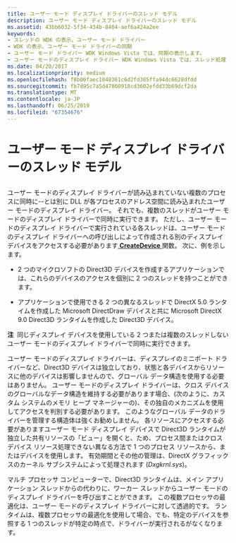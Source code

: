 ```yaml
---
title: ユーザー モード ディスプレイ ドライバーのスレッド モデル
description: ユーザー モード ディスプレイ ドライバーのスレッド モデル
ms.assetid: 43bb6032-5f34-434b-8404-aef6a424a2ee
keywords:
- スレッドの WDK の表示、ユーザー モード ドライバー
- WDK の表示、ユーザー モード ドライバーの同期
- ユーザー モード ドライバー WDK Windows Vista では、同期の表示します。
- ユーザー モードのディスプレイ ドライバー WDK Windows Vista では、スレッド処理
ms.date: 04/20/2017
ms.localizationpriority: medium
ms.openlocfilehash: f8b00faec1048361c6d2fd305ffa94dc6628dfdd
ms.sourcegitcommit: fb7d95c7a5d47860918cd3602efdd33b69dcf2da
ms.translationtype: MT
ms.contentlocale: ja-JP
ms.lasthandoff: 06/25/2019
ms.locfileid: "67354676"
---
```

# <a name="threading-model-of-user-mode-display-driver"></a>ユーザー モード ディスプレイ ドライバーのスレッド モデル


## <span id="ddk_thread_model_of_user_mode_display_driver_gg"></span><span id="DDK_THREAD_MODEL_OF_USER_MODE_DISPLAY_DRIVER_GG"></span>


ユーザー モードのディスプレイ ドライバーが読み込まれていない複数のプロセスに同時に--とは別に DLL が各プロセスのアドレス空間に読み込まれたユーザー モードのディスプレイ ドライバー。 それでも、複数のスレッドがユーザー モードのディスプレイ ドライバーで同時に実行できます。 ただし、ユーザー モードのディスプレイ ドライバーで実行されている各スレッドは、ユーザー モードのディスプレイ ドライバーへの呼び出しによって作成される別のディスプレイ デバイスをアクセスする必要があります[ **CreateDevice** ](https://docs.microsoft.com/windows-hardware/drivers/ddi/content/d3dumddi/nc-d3dumddi-pfnd3dddi_createdevice)関数。 次に、例を示します。

-   2 つのマイクロソフトの Direct3D デバイスを作成するアプリケーションでは、これらのデバイスのアクセスを個別に 2 つのスレッドを持つことができます。

-   アプリケーションで使用できる 2 つの異なるスレッドで DirectX 5.0 ランタイムを作成した Microsoft DirectDraw デバイスと共に Microsoft DirectX 9.0 Direct3D ランタイムを作成した Direct3D デバイス。

**注**  同じディスプレイ デバイスを使用している 2 つまたは複数のスレッドしないユーザー モードのディスプレイ ドライバーで同時に実行できます。

 

ユーザー モードのディスプレイ ドライバーは、ディスプレイのミニポート ドライバーなど、Direct3D デバイスは独立しており、状態と各デバイスからリソースに他のデバイスは影響しませんので、グローバル データ構造を使用する必要はありません。 ユーザー モードのディスプレイ ドライバーは、クロス デバイスのグローバルなデータ構造を維持する必要があります場合、(次のように、カスタム システムのメモリ ヒープ マネージャーの)、その独自のメカニズムを使用してアクセスを判別する必要があります。 このようなグローバル データのドライバーを管理する構造体は強くお勧めしません。 各リソースにアクセスする必要がありますユーザー モード ディスプレイ デバイスで Direct3D ランタイムが独立した共有リソースの「ビュー」を開くと、ため、プロセス間またはクロス デバイス リソース処理できない異なる方法で 1 つのプロセス リソースから、またはデバイスを使用します。 有効期間とその他の管理は、DirectX グラフィックスのカーネル サブシステムによって処理されます (*Dxgkrnl.sys*)。

マルチ プロセッサ コンピューターで、Direct3D ランタイムは、メイン アプリケーション スレッドからの代わりに、ワーカー スレッドからユーザー モードのディスプレイ ドライバーを呼び出すことができます。 この複数プロセッサの最適化は、ユーザー モードのディスプレイ ドライバーに対して透過的です。 ランタイムは、複数プロセッサの最適化を使用して場合、でも、特定のデバイスを参照する 1 つのスレッドが特定の時点で、ドライバーが実行されるがなくなります。

 

 





